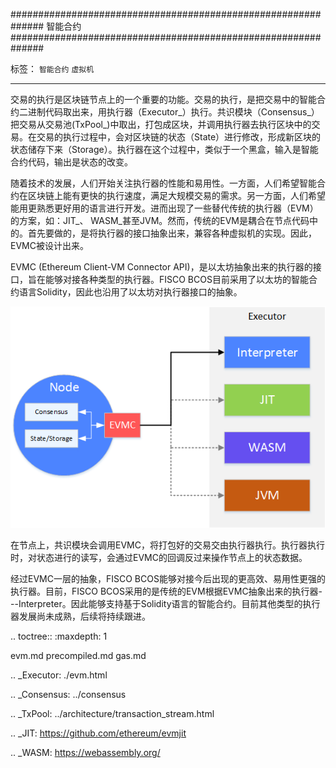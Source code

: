 ##############################################################
智能合约
##############################################################

标签： ``智能合约`` ``虚拟机``

----

交易的执行是区块链节点上的一个重要的功能。交易的执行，是把交易中的智能合约二进制代码取出来，用执行器（Executor_）执行。共识模块（Consensus_）把交易从交易池(TxPool_)中取出，打包成区块，并调用执行器去执行区块中的交易。在交易的执行过程中，会对区块链的状态（State）进行修改，形成新区块的状态储存下来（Storage）。执行器在这个过程中，类似于一个黑盒，输入是智能合约代码，输出是状态的改变。

随着技术的发展，人们开始关注执行器的性能和易用性。一方面，人们希望智能合约在区块链上能有更快的执行速度，满足大规模交易的需求。另一方面，人们希望能用更熟悉更好用的语言进行开发。进而出现了一些替代传统的执行器（EVM）的方案，如：JIT_、 WASM_甚至JVM。然而，传统的EVM是耦合在节点代码中的。首先要做的，是将执行器的接口抽象出来，兼容各种虚拟机的实现。因此，EVMC被设计出来。


EVMC (Ethereum Client-VM Connector API)，是以太坊抽象出来的执行器的接口，旨在能够对接各种类型的执行器。FISCO BCOS目前采用了以太坊的智能合约语言Solidity，因此也沿用了以太坊对执行器接口的抽象。

![](../../images/evm/evmc_frame.png)

在节点上，共识模块会调用EVMC，将打包好的交易交由执行器执行。执行器执行时，对状态进行的读写，会通过EVMC的回调反过来操作节点上的状态数据。

经过EVMC一层的抽象，FISCO BCOS能够对接今后出现的更高效、易用性更强的执行器。目前，FISCO BCOS采用的是传统的EVM根据EVMC抽象出来的执行器---Interpreter。因此能够支持基于Solidity语言的智能合约。目前其他类型的执行器发展尚未成熟，后续将持续跟进。


.. toctree::
:maxdepth: 1

evm.md
precompiled.md
gas.md

.. _Executor: ./evm.html

.. _Consensus: ../consensus

.. _TxPool: ../architecture/transaction_stream.html

.. _JIT: https://github.com/ethereum/evmjit

.. _WASM: https://webassembly.org/